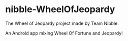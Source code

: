 # nibble-WheelOfJeopardy
The Wheel of Jeopardy project made by Team Nibble.

An Android app mixing Wheel Of Fortune and Jeopardy!
